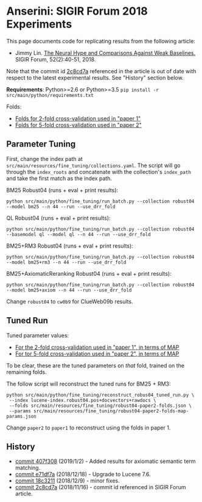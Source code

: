 # Anserini: SIGIR Forum 2018 Experiments

This page documents code for replicating results from the following article:

+ Jimmy Lin. [The Neural Hype and Comparisons Against Weak Baselines.](http://sigir.org/wp-content/uploads/2019/01/p040.pdf) SIGIR Forum, 52(2):40-51, 2018.

Note that the commit id [2c8cd7a](https://github.com/castorini/Anserini/commit/2c8cd7a550faca0fc450e4159a4a874d4795ac25) referenced in the article is out of date with respect to the latest experimental results.
See "History" section below.

**Requirements**: Python>=2.6 or Python>=3.5 `pip install -r src/main/python/requirements.txt`

Folds:

+ [Folds for 2-fold cross-validation used in "paper 1"](../src/main/resources/fine_tuning/robust04-paper1-folds.json)
+ [Folds for 5-fold cross-validation used in "paper 2"](../src/main/resources/fine_tuning/robust04-paper2-folds.json)

## Parameter Tuning

First, change the index path at `src/main/resources/fine_tuning/collections.yaml`.
The script will go through the `index_roots` and concatenate with the collection's `index_path` and take the first match as the index path.

BM25 Robust04 (runs + eval + print results):

```
python src/main/python/fine_tuning/run_batch.py --collection robust04 --model bm25 --n 44 --run --use_drr_fold
```

QL Robust04 (runs + eval + print results):

```
python src/main/python/fine_tuning/run_batch.py --collection robust04 --basemodel ql --model ql --n 44 --run --use_drr_fold
```

BM25+RM3 Robust04 (runs + eval + print results):

```
python src/main/python/fine_tuning/run_batch.py --collection robust04 --model bm25+rm3 --n 44 --run --use_drr_fold
```

BM25+AxiomaticReranking Robust04 (runs + eval + print results):

```
python src/main/python/fine_tuning/run_batch.py --collection robust04 --model bm25+axiom --n 44 --run --use_drr_fold
```

Change `robust04` to `cw0b9` for ClueWeb09b results.

## Tuned Run

Tuned parameter values:

+ [For the 2-fold cross-validation used in "paper 1", in terms of MAP](../src/main/resources/fine_tuning/robust04-paper1-folds-map-params.json)
+ [For tor 5-fold cross-validation used in "paper 2", in terms of MAP](../src/main/resources/fine_tuning/robust04-paper2-folds-map-params.json)

To be clear, these are the tuned parameters on _that_ fold, trained on the remaining folds.

The follow script will reconstruct the tuned runs for BM25 + RM3:

```
python src/main/python/fine_tuning/reconstruct_robus04_tuned_run.py \
 --index lucene-index.robust04.pos+docvectors+rawdocs \
 --folds src/main/resources/fine_tuning/robust04-paper2-folds.json \
 --params src/main/resources/fine_tuning/robust04-paper2-folds-map-params.json
```

Change `paper2` to `paper1` to reconstruct using the folds in paper 1.


## History

+ [commit 407f308](https://github.com/castorini/Anserini/commit/407f308cc543286e39701caf0acd1afab39dde2c) (2019/1/2) - Added results for axiomatic semantic term matching.
+ [commit e71df7a](https://github.com/castorini/Anserini/commit/e71df7aee42c7776a63b9845600a4075632fa11c) (2018/12/18) - Upgrade to Lucene 7.6.
+ [commit 18c3211](https://github.com/castorini/Anserini/commit/18c3211117f35f72cbc1019c125ff885f51056ea) (2018/12/9) - minor fixes.
+ [commit 2c8cd7a](https://github.com/castorini/Anserini/commit/2c8cd7a550faca0fc450e4159a4a874d4795ac25) (2018/11/16) - commit id referenced in SIGIR Forum article.


